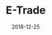 ---
layout: site
title: "E-Trade"
date: 2018-12-25
categories: [finance]
version: 1.6.10
major: 1
minor: 6
patch: 10
slug: etrade
link: https://express.etrade.com/oaa/rtao/accounts/brokerage
submitter: lpolepeddi
permalink: /sites/:slug
---